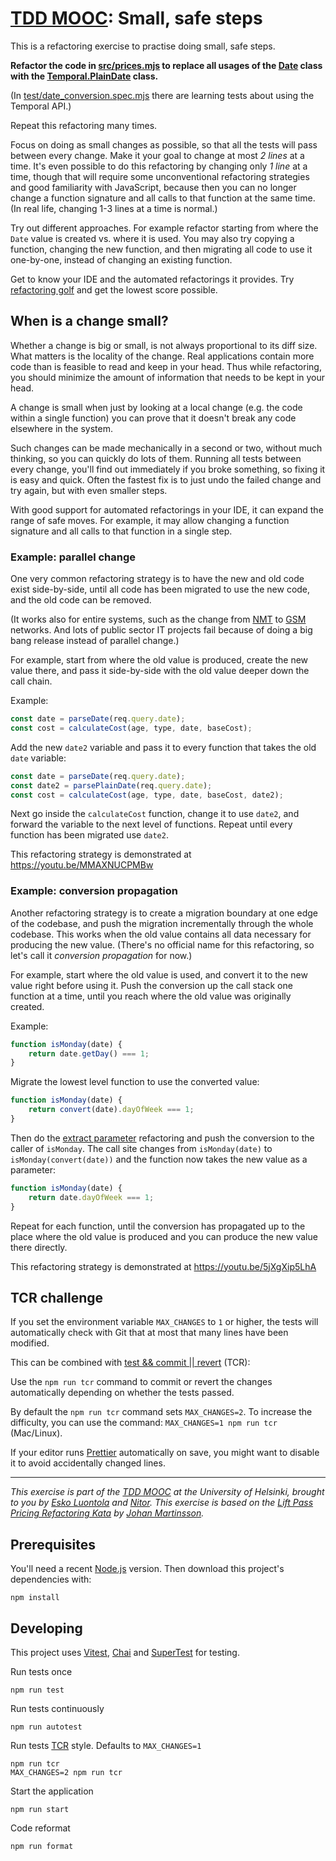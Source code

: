 # [TDD MOOC](https://tdd.mooc.fi): Small, safe steps

This is a refactoring exercise to practise doing small, safe steps.

**Refactor the code in [src/prices.mjs](src/prices.mjs) to replace all usages of
the [Date](https://developer.mozilla.org/en-US/docs/Web/JavaScript/Reference/Global_Objects/Date) class with
the [Temporal.PlainDate](https://tc39.es/proposal-temporal/docs/plaindate.html) class.**

(In [test/date_conversion.spec.mjs](test/date_conversion.spec.mjs) there are learning tests about using the Temporal
API.)

Repeat this refactoring many times.

Focus on doing as small changes as possible, so that all the tests will pass between every change. Make it your goal to
change at most *2 lines* at a time. It's even possible to do this refactoring by changing only *1 line* at a time,
though that will require some unconventional refactoring strategies and good familiarity with JavaScript, because then
you can no longer change a function signature and all calls to that function at the same time. (In real life, changing
1-3 lines at a time is normal.)

Try out different approaches. For example refactor starting from where the `Date` value is created vs. where it is used.
You may also try copying a function, changing the new function, and then migrating all code to use it one-by-one,
instead of changing an existing function.

Get to know your IDE and the automated refactorings it provides.
Try [refactoring golf](https://github.com/daviddenton/refactoring-golf#readme) and get the lowest score possible.

## When is a change small?

Whether a change is big or small, is not always proportional to its diff size. What matters is the locality of the
change. Real applications contain more code than is feasible to read and keep in your head. Thus while refactoring, you
should minimize the amount of information that needs to be kept in your head.

A change is small when just by looking at a local change (e.g. the code within a single function) you can prove that it
doesn't break any code elsewhere in the system.

Such changes can be made mechanically in a second or two, without much thinking, so you can quickly do lots of them.
Running all tests between every change, you'll find out immediately if you broke something, so fixing it is easy and
quick. Often the fastest fix is to just undo the failed change and try again, but with even smaller steps.

With good support for automated refactorings in your IDE, it can expand the range of safe moves. For example, it may
allow changing a function signature and all calls to that function in a single step.

### Example: parallel change

One very common refactoring strategy is to have the new and old code exist side-by-side, until all code has been
migrated to use the new code, and the old code can be removed.

(It works also for entire systems, such as the change from [NMT](https://en.wikipedia.org/wiki/Nordic_Mobile_Telephone)
to [GSM](https://en.wikipedia.org/wiki/GSM) networks. And lots of public sector IT projects fail because of doing a big
bang release instead of parallel change.)

For example, start from where the old value is produced, create the new value there, and pass it side-by-side with the
old value deeper down the call chain.

Example:

```js
const date = parseDate(req.query.date);
const cost = calculateCost(age, type, date, baseCost);
```

Add the new `date2` variable and pass it to every function that takes the old `date` variable:

```js
const date = parseDate(req.query.date);
const date2 = parsePlainDate(req.query.date);
const cost = calculateCost(age, type, date, baseCost, date2);
```

Next go inside the `calculateCost` function, change it to use `date2`, and forward the variable to the next level of
functions. Repeat until every function has been migrated use `date2`.

This refactoring strategy is demonstrated at https://youtu.be/MMAXNUCPMBw

### Example: conversion propagation

Another refactoring strategy is to create a migration boundary at one edge of the codebase, and push the migration
incrementally through the whole codebase. This works when the old value contains all data necessary for producing the
new value. (There's no official name for this refactoring, so let's call it _conversion propagation_ for now.)

For example, start where the old value is used, and convert it to the new value right before using it. Push the
conversion up the call stack one function at a time, until you reach where the old value was originally created.

Example:

```js
function isMonday(date) {
    return date.getDay() === 1;
}
```

Migrate the lowest level function to use the converted value:

```js
function isMonday(date) {
    return convert(date).dayOfWeek === 1;
}
```

Then do the [extract parameter](https://www.jetbrains.com/help/idea/extract-parameter.html) refactoring and push the
conversion to the caller of `isMonday`. The call site changes from `isMonday(date)` to `isMonday(convert(date))` and the
function now takes the new value as a parameter:

```js
function isMonday(date) {
    return date.dayOfWeek === 1;
}
```

Repeat for each function, until the conversion has propagated up to the place where the old value is produced and you
can produce the new value there directly.

This refactoring strategy is demonstrated at https://youtu.be/5jXgXip5LhA

## TCR challenge

If you set the environment variable `MAX_CHANGES` to `1` or higher, the tests will automatically check with Git that at
most that many lines have been modified.

This can be combined with
[test && commit || revert](https://medium.com/@kentbeck_7670/test-commit-revert-870bbd756864) (TCR):

Use the `npm run tcr` command to commit or revert the changes automatically depending on whether the tests passed.

By default the `npm run tcr` command sets `MAX_CHANGES=2`. To increase the difficulty, you can use the
command: `MAX_CHANGES=1 npm run tcr` (Mac/Linux).

If your editor runs [Prettier](https://prettier.io/) automatically on save, you might want to disable it to avoid
accidentally changed lines.

---

_This exercise is part of the [TDD MOOC](https://tdd.mooc.fi) at the University of Helsinki, brought to you
by [Esko Luontola](https://twitter.com/EskoLuontola) and [Nitor](https://nitor.com/). This exercise is based on
the [Lift Pass Pricing Refactoring Kata](https://github.com/martinsson/Refactoring-Kata-Lift-Pass-Pricing)
by [Johan Martinsson](https://twitter.com/johan_alps)._

## Prerequisites

You'll need a recent [Node.js](https://nodejs.org/) version. Then download this project's dependencies with:

    npm install

## Developing

This project uses [Vitest](https://vitest.dev/), [Chai](https://www.chaijs.com/)
and [SuperTest](https://github.com/visionmedia/supertest) for testing.

Run tests once

    npm run test

Run tests continuously

    npm run autotest

Run tests [TCR](https://medium.com/@kentbeck_7670/test-commit-revert-870bbd756864) style. Defaults to `MAX_CHANGES=1`

    npm run tcr
    MAX_CHANGES=2 npm run tcr

Start the application

    npm run start

Code reformat

    npm run format
